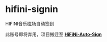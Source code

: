 # hifini-signin
HIFINI音乐磁场自动签到

此账号即将弃用，项目搬迁至 **[HiFiNi-Auto-Sign](https://github.com/Xramas/HiFiNi-Auto-Sign)**
